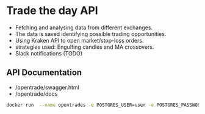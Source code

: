 # Trade the day API

- Fetching and analysing data from different exchanges.
- The data is saved identifying possible trading opportunities.
- Using Kraken API to open market/stop-loss orders.
- strategies used: Engulfing candles and MA crossovers.
- Slack notifications (TODO)


## API Documentation
- /opentrade/swagger.html
- /opentrade/docs


```bash
docker run  --name opentrades -e POSTGRES_USER=user -e POSTGRES_PASSWORD=password -e POSTGRES_DB=opentrades -p 5432:5432  postgres:14.4
```

